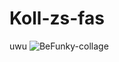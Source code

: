 # Koll-zs-fas
uwu
![BeFunky-collage](https://user-images.githubusercontent.com/113334906/193467016-c4a60bd3-c7bd-4fb9-a647-b2af6aff633d.jpg)
